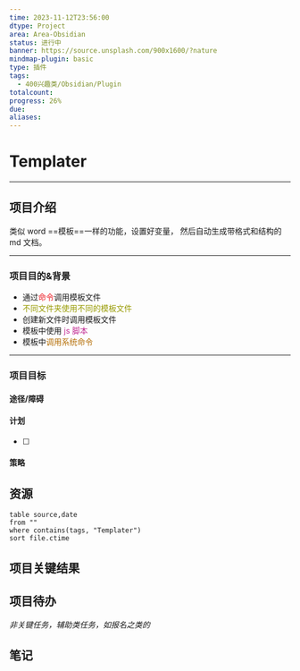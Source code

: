 ```yaml
---
time: 2023-11-12T23:56:00
dtype: Project
area: Area-Obsidian
status: 进行中
banner: https://source.unsplash.com/900x1600/?nature
mindmap-plugin: basic
type: 插件
tags:
  - 400兴趣类/Obsidian/Plugin
totalcount: 
progress: 26%
due: 
aliases:
---
```

# Templater

---
## 项目介绍
类似 word ==模板==一样的功能，设置好变量， 然后自动生成带格式和结构的 md 文档。

---
### 项目目的&背景
*   通过<font color=#ed1c24>命令</font>调用模板文件
*   <font color=#989b03>不同文件夹使用不同的模板文件</font>
*   创建新文件时调用模板文件
*   模板中使用<font color=#C32E94> js 脚本</font>
*   模板中<font color=#b46d04>调用系统命令</font>

---
### 项目目标


#### 途径/障碍

 
#### 计划
- [ ] 

#### 策略


## 资源
```dataview
table source,date
from ""   
where contains(tags, "Templater")
sort file.ctime
```

## 项目关键结果


## 项目待办

*非关键任务，辅助类任务，如报名之类的*


## 笔记

